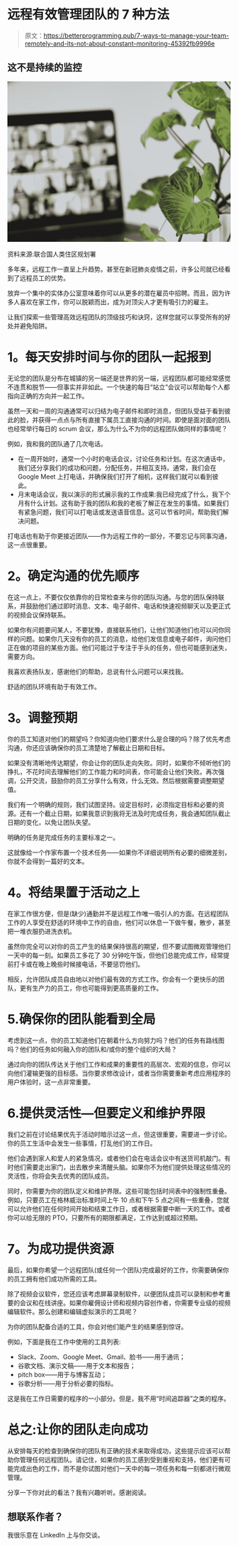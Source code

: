 # 远程有效管理团队的 7 种方法

> 原文：<https://betterprogramming.pub/7-ways-to-manage-your-team-remotely-and-its-not-about-constant-monitoring-45392fb9996e>

## 这不是持续的监控

![](img/f2465828d46983948c21786a70a99928.png)

资料来源:联合国人类住区规划署

多年来，远程工作一直呈上升趋势。甚至在新冠肺炎疫情之前，许多公司就已经看到了远程员工的优势。

放弃一个集中的实体办公室意味着你可以从更多的潜在雇员中招聘。而且，因为许多人喜欢在家工作，你可以脱颖而出，成为对顶尖人才更有吸引力的雇主。

让我们探索一些管理高效远程团队的顶级技巧和诀窍，这样您就可以享受所有的好处并避免陷阱。

# **1。每天安排时间与你的团队一起报到**

无论您的团队是分布在城镇的另一端还是世界的另一端，远程团队都可能经常感觉不连贯和脱节——但事实并非如此。一个快速的每日“站立”会议可以帮助每个人都指向正确的方向并一起工作。

虽然一天和一周的沟通通常可以归结为电子邮件和即时消息，但团队受益于看到彼此的脸，并获得一点点与所有直接下属员工直接沟通的时间。即使是面对面的团队也经常举行每日的 scrum 会议，那么为什么不为你的远程团队做同样的事情呢？

例如，我和我的团队通了几次电话。

*   在一周开始时，通常一个小时的电话会议，讨论任务和计划。在这次通话中，我们还分享我们的成功和问题，分配任务，并相互支持。通常，我们会在 Google Meet 上打电话，并确保我们打开了相机，这样我们就可以看到彼此。
*   月末电话会议，我以演示的形式展示我的工作成果:我已经完成了什么，我下个月有什么计划。这有助于我的团队和我的老板了解正在发生的事情。如果我们有紧急问题，我们可以打电话或发送语音信息。这可以节省时间，帮助我们解决问题。

打电话也有助于你更接近团队——作为远程工作的一部分，不要忘记与同事沟通，这一点很重要。

# **2。确定沟通的优先顺序**

在这一点上，不要仅仅依靠你的日常检查来与你的团队沟通。与您的团队保持联系，并鼓励他们通过即时消息、文本、电子邮件、电话和快速视频聊天以及更正式的视频会议保持联系。

如果你有问题要问某人，不要犹豫，直接联系他们，让他们知道他们也可以问你同样的问题。如果你几天没有你的员工的消息，给他们发信息或电子邮件，询问他们正在做的项目的某些方面。他们可能过于专注于手头的任务，但也可能感到迷失，需要方向。

我喜欢表扬队友，感谢他们的帮助，总说有什么问题可以来找我。

舒适的团队环境有助于有效工作。

# **3。调整预期**

你的员工知道对他们的期望吗？你知道向他们要求什么是合理的吗？除了优先考虑沟通，你还应该确保你的员工清楚地了解截止日期和目标。

如果没有清晰地传达期望，你会让你的团队走向失败。同时，如果你不倾听他们的挣扎，不花时间去理解他们的工作能力和时间表，你可能会让他们失败。再次强调，公开交流，鼓励你的员工分享什么有效，什么无效。然后根据需要调整期望值。

我们有一个明确的规则，我们试图坚持。设定目标时，必须指定目标和必要的资源。还有一个截止日期，如果我意识到我将无法及时完成任务，我会通知团队截止日期的变化，以免让团队失望。

明确的任务是完成任务的主要标准之一。

这就像给一个作家布置一个技术任务——如果你不详细说明所有必要的细微差别，你就不会得到一篇好的文本。

# **4。将结果置于活动之上**

在家工作很方便，但是(缺少)通勤并不是远程工作唯一吸引人的方面。在远程团队工作的人享受在舒适的环境中工作的自由，他们可以休息一下做午餐，散步，甚至把一堆衣服扔进洗衣机。

虽然你完全可以对你的员工产生的结果保持很高的期望，但不要试图微观管理他们一天中的每一刻。如果员工多花了 30 分钟吃午饭，但他们总能完成工作，经常提前打卡或在晚上晚些时候接电话，不要惩罚他们。

相反，允许团队成员自由地以对他们最有效的方式工作。你会有一个更快乐的团队，更有生产力的员工，你也可能得到更高质量的工作。

# 5.确保你的团队能看到全局

考虑到这一点，你的员工知道他们在朝着什么方向努力吗？他们的任务有路线图吗？他们的任务如何融入你的团队和/或你的整个组织的大局？

通过向你的团队传达关于他们工作和成果的重要性的高层次、宏观的信息，你可以向他们灌输更强的目标感。当你要求修改设计，或者当你需要重新考虑应用程序的用户体验时，这一点非常重要。

# 6.提供灵活性—但要定义和维护界限

我们之前在讨论结果优先于活动时暗示过这一点，但这很重要，需要进一步讨论。你的员工生活中会发生一些事情，打乱他们的工作日。

他们会遇到家人和爱人的紧急情况，或者他们会在电话会议中有送货司机敲门。有时他们需要走出家门，出去散步来清醒头脑。如果你不为他们提供处理这些情况的灵活性，你将会失去优秀的团队成员。

同时，你需要为你的团队定义和维护界限。这些可能包括时间表中的强制性重叠。例如，只要员工在格林威治标准时间上午 10 点和下午 5 点之间有一些重叠，您就可以允许他们在任何时间开始和结束工作日，或者根据需要中断一天的工作。或者你可以给无限的 PTO，只要所有的期限都满足，工作达到或超过预期。

# **7。为成功提供资源**

最后，如果你希望一个远程团队(或任何一个团队)完成最好的工作，你需要确保你的员工拥有他们成功所需的工具。

除了视频会议软件，您还应该考虑屏幕录制软件，以便团队成员可以录制和参考重要的会议和在线讲座。如果你雇佣设计师和视频内容创作者，你需要专业级的视频编辑软件。那么创建和编辑虚拟演示的工具呢？

为你的团队配备合适的工具，你会对他们能产生的结果感到惊讶。

例如，下面是我在工作中使用的工具列表:

*   Slack、Zoom、Google Meet、Gmail、脸书——用于通讯；
*   谷歌文档、演示文稿——用于文本和报告；
*   pitch box——用于与博客互动；
*   谷歌分析——用于分析必要的指标。

这是我在工作日需要的程序的一小部分。但是，我不用“时间追踪器”之类的程序。

# **总之:让你的团队走向成功**

从安排每天的检查到确保你的团队有正确的技术来取得成功，这些提示应该可以帮助你管理任何远程团队。请记住，如果你的员工感到受到重视和支持，他们更有可能完成出色的工作，而不是你试图对他们一天中的每一项任务和每一刻都进行微观管理。

分享一下你对此的看法？我有兴趣听听。感谢阅读。

## 想联系作者？

我很乐意在 LinkedIn 上与你交谈。